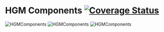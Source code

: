 # HGM Components [![Coverage Status](https://coveralls.io/repos/github/HemulGM/Components/badge.svg?branch=master)](https://coveralls.io/github/HemulGM/Components?branch=master)


![HGMComponents](https://hemulgm.ru/images/preview/hgm_comp1.png)
![HGMComponents](https://hemulgm.ru/images/preview/hcolorgrid.png)
![HGMComponents](https://hemulgm.ru/images/preview/hcolorgrid_w.png)
